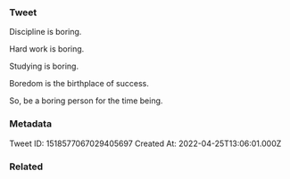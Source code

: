 ### Tweet
Discipline is boring. 

Hard work is boring. 

Studying is boring.  

Boredom is the birthplace of success.

So, be a boring person for the time being.

### Metadata
Tweet ID: 1518577067029405697
Created At: 2022-04-25T13:06:01.000Z

### Related

